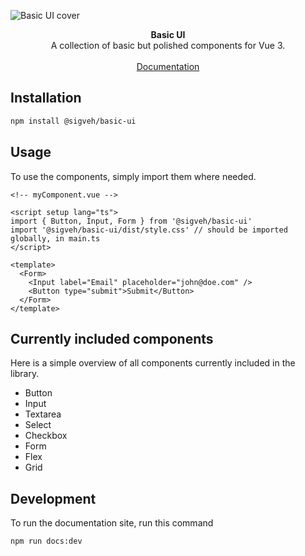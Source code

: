 ![Basic UI cover](https://repository-images.githubusercontent.com/510007369/befa6101-74d8-40cf-8b52-136837c901ab)

<div align="center"><strong>Basic UI</strong></div>
<div align="center">A collection of basic but polished components for Vue 3.</div>
<br/>
<div align="center"><a href="https://basic-ui.sigveh.no/">Documentation</a></div>

## Installation

```bash
npm install @sigveh/basic-ui
```

## Usage

To use the components, simply import them where needed.

```vue
<!-- myComponent.vue -->

<script setup lang="ts">
import { Button, Input, Form } from '@sigveh/basic-ui'
import '@sigveh/basic-ui/dist/style.css' // should be imported globally, in main.ts
</script>

<template>
  <Form>
    <Input label="Email" placeholder="john@doe.com" />
    <Button type="submit">Submit</Button>
  </Form>
</template>
```

## Currently included components

Here is a simple overview of all components currently included in the library.

- Button
- Input
- Textarea
- Select
- Checkbox
- Form
- Flex
- Grid

## Development

To run the documentation site, run this command

```
npm run docs:dev
```
